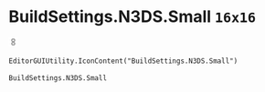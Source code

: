 # BuildSettings.N3DS.Small `16x16`
<img src="/img/BuildSettings.N3DS.Small.png" width=16 height=16>

``` CSharp
EditorGUIUtility.IconContent("BuildSettings.N3DS.Small")
```
```
BuildSettings.N3DS.Small
```
